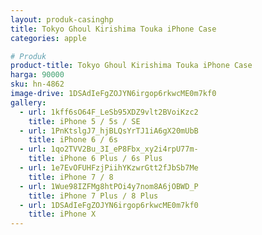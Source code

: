 ```yaml
---
layout: produk-casinghp
title: Tokyo Ghoul Kirishima Touka iPhone Case
categories: apple

# Produk
product-title: Tokyo Ghoul Kirishima Touka iPhone Case
harga: 90000
sku: hn-4862
image-drive: 1DSAdIeFgZOJYN6irgop6rkwcME0m7kf0
gallery:
  - url: 1kff6sO64F_LeSb95XDZ9vlt2BVoiKzc2
    title: iPhone 5 / 5s / SE
  - url: 1PnKtslgJ7_hjBLQsYrTJ1iA6gX20mUbB
    title: iPhone 6 / 6s
  - url: 1qo2TVV2Bu_3I_eP8Fbx_xy2i4rpU77m-
    title: iPhone 6 Plus / 6s Plus
  - url: 1e7EvOFUHFzjPiihYKzwrGtt2fJbSb7Me
    title: iPhone 7 / 8
  - url: 1Wue98IZFMg8htPOi4y7nom8A6jOBWD_P
    title: iPhone 7 Plus / 8 Plus
  - url: 1DSAdIeFgZOJYN6irgop6rkwcME0m7kf0
    title: iPhone X
---
```

